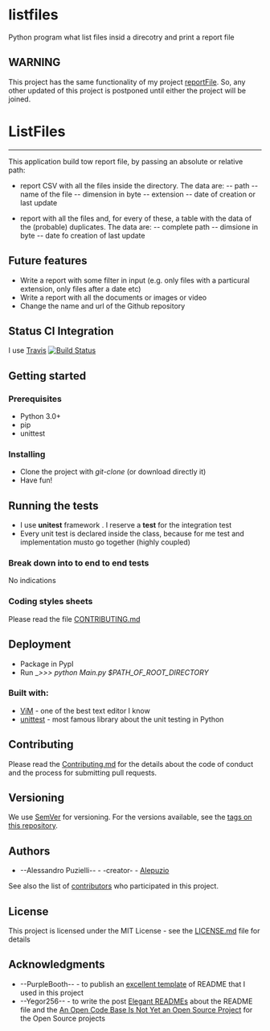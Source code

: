 # listfiles

Python program what list files insid a direcotry and print a report file

## WARNING

This project has the same functionality of my project [reportFile](https://github.com/alepuzio/reportFile).
So, any other updated of this project is postponed until either the project will be joined.


# ListFiles
--------
This application build tow report file, by passing an absolute or relative path:
- report CSV with all the files inside the directory. The data are: 
 -- path
 -- name of the file
 -- dimension in byte
 -- extension
 -- date of creation or last update

- report with all the files and, for every of these, a table with the data of the (probable) duplicates. The data are: 
-- complete path
-- dimsione in byte
-- date fo creation of last update

## Future features
- Write a report with some filter in input (e.g. only files with a particural extension, only files after a date etc)
- Write a report with all the documents or images or video 
- Change the name and url of the Github repository

## Status CI Integration
 
 I use [Travis](https://travis-ci.org/)
 [![Build Status](https://travis-ci.org/alepuzio/listfiles.svg?branch=master)](https://travis-ci.org/alepuzio/list-files)

## Getting started

### Prerequisites

- Python 3.0+
- pip
- unittest 

### Installing

- Clone the project with _git-clone_ (or download directly it)
- Have fun!


## Running the tests

 - I use __unitest__ framework . I reserve a __test__ for the integration test
 - Every unit test is declared inside the class, because for me test and implementation musto go together (highly coupled)

### Break down into to end to end tests

No indications

	
### Coding styles sheets

Please read the file [CONTRIBUTING.md](http://github.com/alepuzio/listfiles/CONTRIBUTING.md)

## Deployment
 
 - Package in PypI 
 - Run    __>>> python Main.py $PATH_OF_ROOT_DIRECTORY_
 
### Built with:

- [ViM](http://www.vim.org) - one of the best text editor I know
- [unittest](https://docs.python.org/3/library/unittest.html) - most famous library about the unit testing in Python

## Contributing

Please read the [Contributing.md](http://github.com/alepuzio/listfiles/CONTRIBUTING.md) for the details about the code of conduct and the process for submitting pull requests.

## Versioning

We use [SemVer](http://semver.org/) for versioning. For the versions available, see the [tags on this repository](https://github.com/your/project/tags). 

## Authors

- --Alessandro Puzielli-- - -creator- - [Alepuzio](https://github.com/alepuzio)

See also the list of [contributors](https://github.com/alepuzio/listfiles/contributors) who participated in this project.

## License

This project is licensed under the MIT License - see the [LICENSE.md](LICENSE.md) file for details

## Acknowledgments

- --PurpleBooth-- - to publish an [excellent template](https://gist.github.com/PurpleBooth/109311bb0361f32d87a2) of README that I used in this project 
- --Yegor256-- - to write the post [Elegant READMEs](https://www.yegor256.com/2019/04/23/elegant-readme.html) about the README file and the [An Open Code Base Is Not Yet an Open Source Project](https://www.yegor256.com/2018/05/08/open-source-attributes.html) for the Open Source projects

